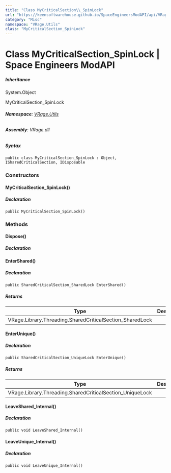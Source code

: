 ```yaml
---
title: "Class MyCriticalSection\\_SpinLock"
url: "https://keensoftwarehouse.github.io/SpaceEngineersModAPI/api/VRage.Utils.MyCriticalSection_SpinLock.html"
category: "Misc"
namespace: "VRage.Utils"
class: "MyCriticalSection_SpinLock"
---
```


# Class MyCriticalSection\_SpinLock | Space Engineers ModAPI

##### Inheritance

System.Object

MyCriticalSection\_SpinLock

###### **Namespace**: [VRage.Utils](https://keensoftwarehouse.github.io/SpaceEngineersModAPI/api/VRage.Utils.html)

###### **Assembly**: VRage.dll

##### Syntax

```
public class MyCriticalSection_SpinLock : Object, ISharedCriticalSection, IDisposable
```

### Constructors

#### MyCriticalSection\_SpinLock()

##### Declaration

```
public MyCriticalSection_SpinLock()
```

### Methods

#### Dispose()

##### Declaration

#### EnterShared()

##### Declaration

```
public SharedCriticalSection_SharedLock EnterShared()
```

##### Returns

| Type | Description |
| --- | --- |
| VRage.Library.Threading.SharedCriticalSection\_SharedLock |     |

#### EnterUnique()

##### Declaration

```
public SharedCriticalSection_UniqueLock EnterUnique()
```

##### Returns

| Type | Description |
| --- | --- |
| VRage.Library.Threading.SharedCriticalSection\_UniqueLock |     |

#### LeaveShared\_Internal()

##### Declaration

```
public void LeaveShared_Internal()
```

#### LeaveUnique\_Internal()

##### Declaration

```
public void LeaveUnique_Internal()
```